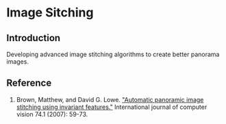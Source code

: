 # Image Sitching


## Introduction
Developing advanced image stitching algorithms to create better panorama images.


## Reference
1. Brown, Matthew, and David G. Lowe. ["Automatic panoramic image stitching using invariant features."](http://matthewalunbrown.com/papers/ijcv2007.pdf) International journal of computer vision 74.1 (2007): 59-73.
